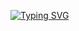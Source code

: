 [![Typing SVG](https://readme-typing-svg.herokuapp.com?color=%2336BCF7&lines=TG+BOT)](https://git.io/typing-svg)
